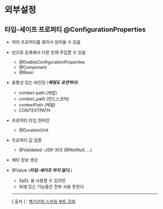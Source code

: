 외부설정
===

## 타입-세이프 프로퍼티 @ConfigurationProperties
+ 여러 프로퍼티를 묶어서 읽어올 수 있음  

+ 빈으로 등록해서 다른 빈에 주입할 수 있음
  - @EnableConfigurationProperties
  - @Component
  - @Bean  
  
+ 융통성 있는 바인딩 (__*매핑도 유연하다*__)
  - context-path (케밥)
  - context_path (언드스코어)
  - contextPath (캐멀)
  - CONTEXTPATH  
  
+ 프로퍼티 타입 컨버전
  - @DurationUnit  
  
+ 프로퍼티 값 검증
  - @Validated
  -JSR-303 (@NotNull, ...)  
  
+ 메타 정보 생성  

+ @Value (__*타입-세이프 하지 않다.*__)
  - SpEL 을 사용할 수 있지만
  - 위에 있는 기능들은 전부 사용 못한다
  
  ---
  [ 출처 ] : [백기선의 스프링 부트 강좌](https://www.inflearn.com/course/%EC%8A%A4%ED%94%84%EB%A7%81%EB%B6%80%ED%8A%B8/)
